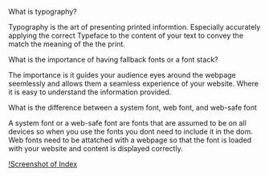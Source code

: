 What is typography?

Typography is the art of presenting printed informtion. Especially accurately applying the correct Typeface to the content of your text to convey the match the meaning of the the print.
    
What is the importance of having fallback fonts or a font stack?

The importance is it guides your audience eyes around the webpage seemlessly and allows them a seamless experience of your website. Where it is easy to understand the information provided.
    
What is the difference between a system font, web font, and web-safe font

A system font or a web-safe font are fonts that are assumed to be on all devices so when you use the fonts you dont need to include it in the dom. Web fonts need to be attatched with a webpage so that the font is loaded with your website and content is displayed correctly.

[!Screenshot of Index](./images/screenshot-of-index.png)
